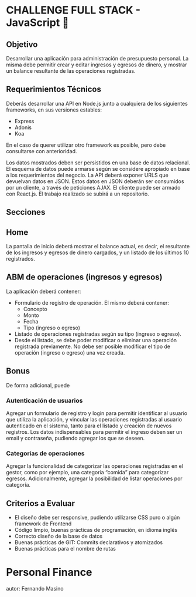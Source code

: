 # CHALLENGE FULL STACK - JavaScript 🚀

## Objetivo

Desarrollar una aplicación para administración de presupuesto personal. La misma debe
permitir crear y editar ingresos y egresos de dinero, y mostrar un balance resultante de las
operaciones registradas.

## Requerimientos Técnicos

Deberás desarrollar una API en Node.js junto a cualquiera de los siguientes frameworks,
en sus versiones estables:

- Express
- Adonis
- Koa


En el caso de querer utilizar otro framework es posible, pero debe consultarse con
anterioridad.

Los datos mostrados deben ser persistidos en una base de datos relacional. El esquema de
datos puede armarse según se considere apropiado en base a los requerimientos del
negocio. La API deberá exponer URLS que devuelvan datos en JSON.
Estos datos en JSON deberán ser consumidos por un cliente, a través de peticiones AJAX.
El cliente puede ser armado con React.js.
El trabajo realizado se subirá a un repositorio.

## Secciones

## Home
La pantalla de inicio deberá mostrar el balance actual, es decir, el resultante de los
ingresos y egresos de dinero cargados, y un listado de los últimos 10 registrados.

## ABM de operaciones (ingresos y egresos)
La aplicación deberá contener:
- Formulario de registro de operación. El mismo deberá contener:
    - Concepto
    - Monto
    - Fecha
    - Tipo (ingreso o egreso)
- Listado de operaciones registradas según su tipo (ingreso o egreso).
- Desde el listado, se debe poder modificar o eliminar una operación registrada
previamente. No debe ser posible modificar el tipo de operación (ingreso o
egreso) una vez creada.

## Bonus

De forma adicional, puede
### Autenticación de usuarios
Agregar un formulario de registro y login para permitir identificar al usuario que utiliza la
aplicación, y vincular las operaciones registradas al usuario autenticado en el sistema,
tanto para el listado y creación de nuevos registros. Los datos indispensables para permitir
el ingreso deben ser un email y contraseña, pudiendo agregar los que se deseen.
### Categorías de operaciones
Agregar la funcionalidad de categorizar las operaciones registradas en el gestor, como por
ejemplo, una categoría “comida” para categorizar egresos. Adicionalmente, agregar la
posibilidad de listar operaciones por categoría.

##  Criterios a Evaluar
- El diseño debe ser responsive, pudiendo utilizarse CSS puro o algún framework
de Frontend
- Código limpio, buenas prácticas de programación, en idioma inglés
- Correcto diseño de la base de datos
- Buenas prácticas de GIT: Commits declarativos y atomizados
- Buenas prácticas para el nombre de rutas

# Personal Finance
autor: Fernando Masino